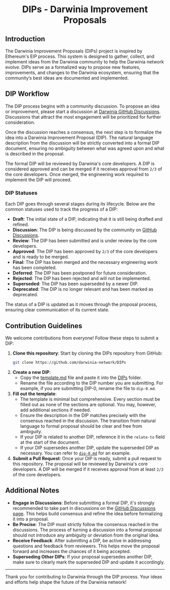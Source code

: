 <div align="center">

# DIPs - Darwinia Improvement Proposals
</div>

## Introduction

The Darwinia Improvement Proposals (DIPs) project is inspired by Ethereum's EIP process. This system is designed to gather, collect, and implement ideas from the Darwinia community to help the Darwinia network evolve. DIPs serve as a formalized way to propose new features, improvements, and changes to the Darwinia ecosystem, ensuring that the community’s best ideas are documented and implemented.

## DIP Workflow

The DIP process begins with a community discussion. To propose an idea or improvement, please start a discussion at [Darwinia GitHub Discussions](https://github.com/orgs/darwinia-network/discussions). Discussions that attract the most engagement will be prioritized for further consideration.

Once the discussion reaches a consensus, the next step is to formalize the idea into a Darwinia Improvement Proposal (DIP). The natural language description from the discussion will be strictly converted into a formal DIP document, ensuring no ambiguity between what was agreed upon and what is described in the proposal.

The formal DIP will be reviewed by Darwinia's core developers. A DIP is considered approved and can be merged if it receives approval from `2/3` of the core developers. Once merged, the engineering work required to implement the DIP will proceed.

### DIP Statuses

Each DIP goes through several stages during its lifecycle. Below are the common statuses used to track the progress of a DIP:

- **Draft**: The initial state of a DIP, indicating that it is still being drafted and refined.
- **Discussion**: The DIP is being discussed by the community on [GitHub Discussions](https://github.com/orgs/darwinia-network/discussions).
- **Review**: The DIP has been submitted and is under review by the core developers.
- **Approved**: The DIP has been approved by `2/3` of the core developers and is ready to be merged.
- **Final**: The DIP has been merged and the necessary engineering work has been completed.
- **Deferred**: The DIP has been postponed for future consideration.
- **Rejected**: The DIP has been rejected and will not be implemented.
- **Superseded**: The DIP has been superseded by a newer DIP.
- **Deprecated**: The DIP is no longer relevant and has been marked as deprecated.

The status of a DIP is updated as it moves through the proposal process, ensuring clear communication of its current state.

## Contribution Guidelines

We welcome contributions from everyone! Follow these steps to submit a DIP:

1. **Clone this repository**: Start by cloning the DIPs repository from GitHub:
   ```bash
   git clone https://github.com/darwinia-network/DIPs
   ```
2. **Create a new DIP**:
   - Copy the [template.md](template.md) file and paste it into the [DIPs](DIPs) folder.
   - Rename the file according to the DIP number you are submitting. For example, if you are submitting DIP-0, rename the file to `dip-0.md`.
3. **Fill out the template**:
   - The template is minimal but comprehensive. Every section must be filled out as none of the sections are optional. You may, however, add additional sections if needed.
   - Ensure the description in the DIP matches precisely with the consensus reached in the discussion. The transition from natural language to formal proposal should be clear and free from ambiguity.
   - If your DIP is related to another DIP, reference it in the `relate-to` field at the start of the document.
   - If your DIP supersedes another DIP, update the superseded DIP as necessary. You can refer to [`dip-0.md`](DIPs/dip-0.md#dip-0-superseded) for an example.
4. **Submit a Pull Request**: Once your DIP is ready, submit a pull request to this repository. The proposal will be reviewed by Darwinia's core developers. A DIP will be merged if it receives approval from at least `2/3` of the core developers.

## Additional Notes

- **Engage in Discussions**: Before submitting a formal DIP, it's strongly recommended to take part in discussions on the [GitHub Discussions page](https://github.com/orgs/darwinia-network/discussions). This helps build consensus and refine the idea before formalizing it into a proposal.
- **Be Precise**: The DIP must strictly follow the consensus reached in the discussions. The process of turning a discussion into a formal proposal should not introduce any ambiguity or deviation from the original idea.
- **Receive Feedback**: After submitting a DIP, be active in addressing questions and feedback from reviewers. This helps move the proposal forward and increases the chances of it being accepted.
- **Superseding Other DIPs**: If your proposal supersedes another DIP, make sure to clearly mark the superseded DIP and update it accordingly.

---

Thank you for contributing to Darwinia through the DIP process. Your ideas and efforts help shape the future of the Darwinia network!
